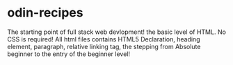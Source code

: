 # odin-recipes
The starting point of full stack web devlopment! the basic level of HTML. No CSS is required! All html files contains HTML5 Declaration, heading element, paragraph, relative linking tag, the stepping from Absolute beginner to the entry of the beginner level!
